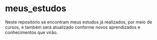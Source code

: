 # meus_estudos
Neste repositório se encontram meus estudos já realizados, por meio de cursos, e também será atualizado conforme novos aprendizados e conhecimentos que virão.
